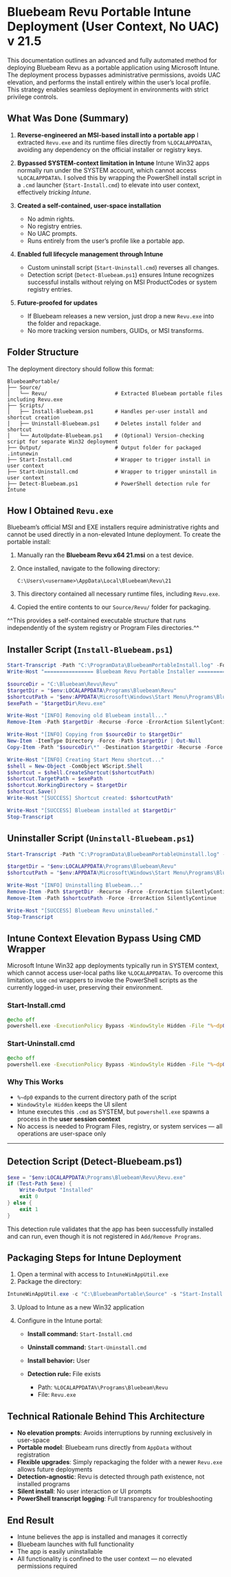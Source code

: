 # Bluebeam Revu Portable Intune Deployment (User Context, No UAC) v 21.5

This documentation outlines an advanced and fully automated method for deploying Bluebeam Revu as a portable application using Microsoft Intune. The deployment process bypasses administrative permissions, avoids UAC elevation, and performs the install entirely within the user’s local profile. This strategy enables seamless deployment in environments with strict privilege controls.


## What Was Done (Summary)

1. **Reverse-engineered an MSI-based install into a portable app**
   I extracted `Revu.exe` and its runtime files directly from `%LOCALAPPDATA%`, avoiding any dependency on the official installer or registry keys.

2. **Bypassed SYSTEM-context limitation in Intune**
   Intune Win32 apps normally run under the SYSTEM account, which cannot access `%LOCALAPPDATA%`.
   I solved this by wrapping the PowerShell install script in a `.cmd` launcher (`Start-Install.cmd`) to elevate into user context, effectively *tricking Intune*.

3. **Created a self-contained, user-space installation**

   * No admin rights.
   * No registry entries.
   * No UAC prompts.
   * Runs entirely from the user’s profile like a portable app.

4. **Enabled full lifecycle management through Intune**

   * Custom uninstall script (`Start-Uninstall.cmd`) reverses all changes.
   * Detection script (`Detect-Bluebeam.ps1`) ensures Intune recognizes successful installs without relying on MSI ProductCodes or system registry entries.

5. **Future-proofed for updates**

   * If Bluebeam releases a new version, just drop a new `Revu.exe` into the folder and repackage.
   * No more tracking version numbers, GUIDs, or MSI transforms.


## Folder Structure

The deployment directory should follow this format:

```
BluebeamPortable/
├── Source/
│   └── Revu/                      # Extracted Bluebeam portable files including Revu.exe
├── Scripts/
│   ├── Install-Bluebeam.ps1       # Handles per-user install and shortcut creation
│   ├── Uninstall-Bluebeam.ps1     # Deletes install folder and shortcut
│   └── AutoUpdate-Bluebeam.ps1    # (Optional) Version-checking script for separate Win32 deployment
├── Output/                        # Output folder for packaged .intunewin
├── Start-Install.cmd              # Wrapper to trigger install in user context
├── Start-Uninstall.cmd            # Wrapper to trigger uninstall in user context
├── Detect-Bluebeam.ps1            # PowerShell detection rule for Intune
```


## How I Obtained `Revu.exe`

Bluebeam’s official MSI and EXE installers require administrative rights and cannot be used directly in a non-elevated Intune deployment. To create the portable install:

1. Manually ran the **Bluebeam Revu x64 21.msi** on a test device.
2. Once installed, navigate to the following directory:

   ```
   C:\Users\<username>\AppData\Local\Bluebeam\Revu\21
   ```
3. This directory contained all necessary runtime files, including `Revu.exe`.
4. Copied the entire contents to our `Source/Revu/` folder for packaging.

^^This provides a self-contained executable structure that runs independently of the system registry or Program Files directories.^^


## Installer Script (`Install-Bluebeam.ps1`)

```powershell
Start-Transcript -Path "C:\ProgramData\BluebeamPortableInstall.log" -Force
Write-Host "================ Bluebeam Revu Portable Installer ================"

$sourceDir = "C:\Bluebeam\Revu\Revu"
$targetDir = "$env:LOCALAPPDATA\Programs\Bluebeam\Revu"
$shortcutPath = "$env:APPDATA\Microsoft\Windows\Start Menu\Programs\Bluebeam Revu.lnk"
$exePath = "$targetDir\Revu.exe"

Write-Host "[INFO] Removing old Bluebeam install..."
Remove-Item -Path $targetDir -Recurse -Force -ErrorAction SilentlyContinue

Write-Host "[INFO] Copying from $sourceDir to $targetDir"
New-Item -ItemType Directory -Force -Path $targetDir | Out-Null
Copy-Item -Path "$sourceDir\*" -Destination $targetDir -Recurse -Force

Write-Host "[INFO] Creating Start Menu shortcut..."
$shell = New-Object -ComObject WScript.Shell
$shortcut = $shell.CreateShortcut($shortcutPath)
$shortcut.TargetPath = $exePath
$shortcut.WorkingDirectory = $targetDir
$shortcut.Save()
Write-Host "[SUCCESS] Shortcut created: $shortcutPath"

Write-Host "[SUCCESS] Bluebeam installed at $targetDir"
Stop-Transcript
```


## Uninstaller Script (`Uninstall-Bluebeam.ps1`)

```powershell
Start-Transcript -Path "C:\ProgramData\BluebeamPortableUninstall.log" -Force

$targetDir = "$env:LOCALAPPDATA\Programs\Bluebeam\Revu"
$shortcutPath = "$env:APPDATA\Microsoft\Windows\Start Menu\Programs\Bluebeam Revu.lnk"

Write-Host "[INFO] Uninstalling Bluebeam..."
Remove-Item -Path $targetDir -Recurse -Force -ErrorAction SilentlyContinue
Remove-Item -Path $shortcutPath -Force -ErrorAction SilentlyContinue

Write-Host "[SUCCESS] Bluebeam Revu uninstalled."
Stop-Transcript
```


## Intune Context Elevation Bypass Using CMD Wrapper

Microsoft Intune Win32 app deployments typically run in SYSTEM context, which cannot access user-local paths like `%LOCALAPPDATA%`. To overcome this limitation, use `cmd` wrappers to invoke the PowerShell scripts as the currently logged-in user, preserving their environment.

### Start-Install.cmd

```cmd
@echo off
powershell.exe -ExecutionPolicy Bypass -WindowStyle Hidden -File "%~dp0Install-Bluebeam.ps1"
```

### Start-Uninstall.cmd

```cmd
@echo off
powershell.exe -ExecutionPolicy Bypass -WindowStyle Hidden -File "%~dp0Uninstall-Bluebeam.ps1"
```

### Why This Works

* `%~dp0` expands to the current directory path of the script
* `WindowStyle Hidden` keeps the UI silent
* Intune executes this `.cmd` as SYSTEM, but `powershell.exe` spawns a process in the **user session context**
* No access is needed to Program Files, registry, or system services — all operations are user-space only

---

## Detection Script (Detect-Bluebeam.ps1)

```powershell
$exe = "$env:LOCALAPPDATA\Programs\Bluebeam\Revu\Revu.exe"
if (Test-Path $exe) {
    Write-Output "Installed"
    exit 0
} else {
    exit 1
}
```

This detection rule validates that the app has been successfully installed and can run, even though it is not registered in `Add/Remove Programs`.


## Packaging Steps for Intune Deployment

1. Open a terminal with access to `IntuneWinAppUtil.exe`
2. Package the directory:

```powershell
IntuneWinAppUtil.exe -c "C:\BluebeamPortable\Source" -s "Start-Install.cmd" -o "C:\BluebeamPortable\Output"
```

3. Upload to Intune as a new Win32 application
4. Configure in the Intune portal:

   * **Install command:** `Start-Install.cmd`
   * **Uninstall command:** `Start-Uninstall.cmd`
   * **Install behavior:** User
   * **Detection rule:** File exists

     * Path: `%LOCALAPPDATA%\Programs\Bluebeam\Revu`
     * File: `Revu.exe`


## Technical Rationale Behind This Architecture

* **No elevation prompts**: Avoids interruptions by running exclusively in user-space
* **Portable model**: Bluebeam runs directly from `AppData` without registration
* **Flexible upgrades**: Simply repackaging the folder with a newer `Revu.exe` allows future deployments
* **Detection-agnostic**: Revu is detected through path existence, not installed programs
* **Silent install**: No user interaction or UI prompts
* **PowerShell transcript logging**: Full transparency for troubleshooting


## End Result

* Intune believes the app is installed and manages it correctly
* Bluebeam launches with full functionality
* The app is easily uninstallable
* All functionality is confined to the user context — no elevated permissions required


